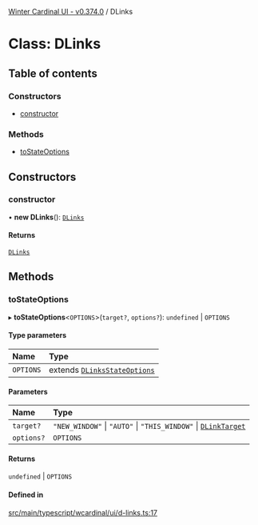 [Winter Cardinal UI - v0.374.0](../index.md) / DLinks

# Class: DLinks

## Table of contents

### Constructors

- [constructor](DLinks.md#constructor)

### Methods

- [toStateOptions](DLinks.md#tostateoptions)

## Constructors

### constructor

• **new DLinks**(): [`DLinks`](DLinks.md)

#### Returns

[`DLinks`](DLinks.md)

## Methods

### toStateOptions

▸ **toStateOptions**\<`OPTIONS`\>(`target?`, `options?`): `undefined` \| `OPTIONS`

#### Type parameters

| Name | Type |
| :------ | :------ |
| `OPTIONS` | extends [`DLinksStateOptions`](../interfaces/DLinksStateOptions.md) |

#### Parameters

| Name | Type |
| :------ | :------ |
| `target?` | ``"NEW_WINDOW"`` \| ``"AUTO"`` \| ``"THIS_WINDOW"`` \| [`DLinkTarget`](../index.md#dlinktarget-1) |
| `options?` | `OPTIONS` |

#### Returns

`undefined` \| `OPTIONS`

#### Defined in

[src/main/typescript/wcardinal/ui/d-links.ts:17](https://github.com/winter-cardinal/winter-cardinal-ui/blob/v0.310.1/src/main/typescript/wcardinal/ui/d-links.ts#L17)

